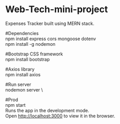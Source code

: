 # Web-Tech-mini-project
Expenses Tracker built using MERN stack. 

#Dependencies \
npm install express cors mongoose dotenv \
npm install -g nodemon 

#Bootstrap CSS framework \
npm install bootstrap 

#Axios library \
npm install axios 
 
#Run server \
nodemon server \

#Prod \
npm start \
Runs the app in the development mode.\
Open [http://localhost:3000](http://localhost:3000) to view it in the browser.
